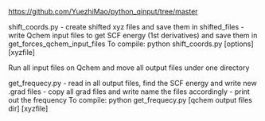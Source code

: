 https://github.com/YuezhiMao/python_qinput/tree/master


shift_coords.py - create shifted xyz files and save them in shifted_files
                - write Qchem input files to get SCF energy (1st derivatives) and save them in get_forces_qchem_input_files
    To compile: python shift_coords.py [options] [xyzfile]            

Run all input files on Qchem and move all output files under one directory 

get_frequecy.py - read in all output files, find the SCF energy and write new .grad files 
                - copy all grad files and write name the files accordingly 
                - print out the frequency
    To compile: python get_frequecy.py [qchem output files dir] [xyzfile]
